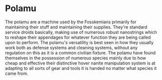 # Polamu

The polamu are a machine used by the Fosskemians primarily for maintaining their stuff and maintaining their supplies.  They're standard service droids basically, making use of numerous robust nanostrings which to reshape their appendages for whatever function they are being called upon to perform.  The polamu's versatility is best seen in how they usually work both as defense systems and cleaning systems, without any regulation on this as it is a common civilian fixture.  The polamu have found themselves in the possession of numerous species mainly due to how cheap and effective their distinctive hover nanite manipulation system is at adapting to all sorts of gear and tools it is handed no matter what species it came from.
